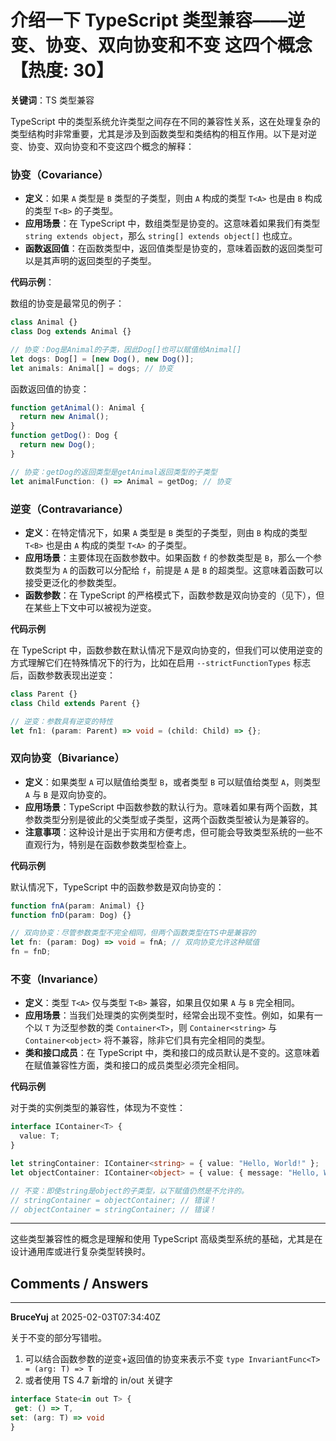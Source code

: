 # 介绍一下 TypeScript 类型兼容——逆变、协变、双向协变和不变 这四个概念【热度: 30】

**关键词**：TS 类型兼容

TypeScript 中的类型系统允许类型之间存在不同的兼容性关系，这在处理复杂的类型结构时非常重要，尤其是涉及到函数类型和类结构的相互作用。以下是对逆变、协变、双向协变和不变这四个概念的解释：

### 协变（Covariance）

- **定义**：如果 `A` 类型是 `B` 类型的子类型，则由 `A` 构成的类型 `T<A>` 也是由 `B` 构成的类型 `T<B>` 的子类型。
- **应用场景**：在 TypeScript 中，数组类型是协变的。这意味着如果我们有类型 `string extends object`，那么 `string[] extends object[]` 也成立。
- **函数返回值**：在函数类型中，返回值类型是协变的，意味着函数的返回类型可以是其声明的返回类型的子类型。

**代码示例**：

数组的协变是最常见的例子：

```typescript
class Animal {}
class Dog extends Animal {}

// 协变：Dog是Animal的子类，因此Dog[]也可以赋值给Animal[]
let dogs: Dog[] = [new Dog(), new Dog()];
let animals: Animal[] = dogs; // 协变
```

函数返回值的协变：

```typescript
function getAnimal(): Animal {
  return new Animal();
}
function getDog(): Dog {
  return new Dog();
}

// 协变：getDog的返回类型是getAnimal返回类型的子类型
let animalFunction: () => Animal = getDog; // 协变
```

### 逆变（Contravariance）

- **定义**：在特定情况下，如果 `A` 类型是 `B` 类型的子类型，则由 `B` 构成的类型 `T<B>` 也是由 `A` 构成的类型 `T<A>` 的子类型。
- **应用场景**：主要体现在函数参数中。如果函数 `f` 的参数类型是 `B`，那么一个参数类型为 `A` 的函数可以分配给 `f`，前提是 `A` 是 `B` 的超类型。这意味着函数可以接受更泛化的参数类型。
- **函数参数**：在 TypeScript 的严格模式下，函数参数是双向协变的（见下），但在某些上下文中可以被视为逆变。

**代码示例**

在 TypeScript 中，函数参数在默认情况下是双向协变的，但我们可以使用逆变的方式理解它们在特殊情况下的行为，比如在启用 `--strictFunctionTypes` 标志后，函数参数表现出逆变：

```typescript
class Parent {}
class Child extends Parent {}

// 逆变：参数具有逆变的特性
let fn1: (param: Parent) => void = (child: Child) => {};
```

### 双向协变（Bivariance）

- **定义**：如果类型 `A` 可以赋值给类型 `B`，或者类型 `B` 可以赋值给类型 `A`，则类型 `A` 与 `B` 是双向协变的。
- **应用场景**：TypeScript 中函数参数的默认行为。意味着如果有两个函数，其参数类型分别是彼此的父类型或子类型，这两个函数类型被认为是兼容的。
- **注意事项**：这种设计是出于实用和方便考虑，但可能会导致类型系统的一些不直观行为，特别是在函数参数类型检查上。

**代码示例**

默认情况下，TypeScript 中的函数参数是双向协变的：

```typescript
function fnA(param: Animal) {}
function fnD(param: Dog) {}

// 双向协变：尽管参数类型不完全相同，但两个函数类型在TS中是兼容的
let fn: (param: Dog) => void = fnA; // 双向协变允许这种赋值
fn = fnD;
```

### 不变（Invariance）

- **定义**：类型 `T<A>` 仅与类型 `T<B>` 兼容，如果且仅如果 `A` 与 `B` 完全相同。
- **应用场景**：当我们处理类的实例类型时，经常会出现不变性。例如，如果有一个以 `T` 为泛型参数的类 `Container<T>`，则 `Container<string>` 与 `Container<object>` 将不兼容，除非它们具有完全相同的类型。
- **类和接口成员**：在 TypeScript 中，类和接口的成员默认是不变的。这意味着在赋值兼容性方面，类和接口的成员类型必须完全相同。

**代码示例**

对于类的实例类型的兼容性，体现为不变性：

```typescript
interface IContainer<T> {
  value: T;
}

let stringContainer: IContainer<string> = { value: "Hello, World!" };
let objectContainer: IContainer<object> = { value: { message: "Hello, World!" } };

// 不变：即使string是object的子类型，以下赋值仍然是不允许的。
// stringContainer = objectContainer; // 错误！
// objectContainer = stringContainer; // 错误！
```

---

这些类型兼容性的概念是理解和使用 TypeScript 高级类型系统的基础，尤其是在设计通用库或进行复杂类型转换时。


## Comments / Answers

---

**BruceYuj** at 2025-02-03T07:34:40Z

关于不变的部分写错啦。
1. 可以结合函数参数的逆变+返回值的协变来表示不变 `type InvariantFunc<T> = (arg: T) => T`
2. 或者使用 TS 4.7 新增的 in/out 关键字
```typescript
interface State<in out T> {
 get: () => T,
set: (arg: T) => void
}
```